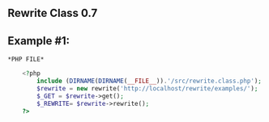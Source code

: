 Rewrite Class 0.7
------------


Example #1:
------------
    *PHP FILE*
```php
    <?php
    	include (DIRNAME(DIRNAME(__FILE__)).'/src/rewrite.class.php');
		$rewrite = new rewrite('http://localhost/rewrite/examples/');
		$_GET = $rewrite->get();
		$_REWRITE= $rewrite->rewrite();
    ?>
```